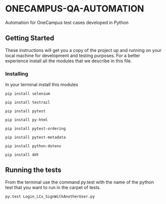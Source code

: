 # ONECAMPUS-QA-AUTOMATION
Automation for OneCampus test cases developed in Python

## Getting Started
These instructions will get you a copy of the project up and running on your local machine for development and testing purposes. For a better experience install all the modules that we describe in this file.

### Installing
In your terminal install this modules

```
pip install selenium
```
```
pip install testrail
```
```
pip install pytest
```
```
pip install py-html
```
```
pip install pytest-ordering
```
```
pip install pytest-metadata
```
```
pip install python-dotenv
```
```
pip install ddt
```

## Running the tests

From the terminal use the command py.test with the name of the python test that you want to run in the carpet of tests.
```
py.test Login_LCx_SignWithAnotherUser.py
```
